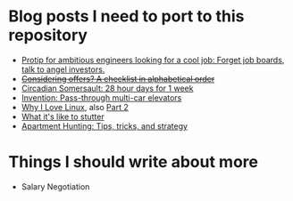 # Blog posts I need to port to this repository

* [Protip for ambitious engineers looking for a cool job: Forget job boards, talk to angel investors.](http://shazow.posterous.com/protip-for-ambitious-engineers-looking-for-a)
* ~~[Considering offers? A checklist in alphabetical order](https://github.com/shazow/everything/blob/master/negotiation/checklist-for-considering-job-offers.md)~~
* [Circadian Somersault: 28 hour days for 1 week](http://shazow.net/blog/2009/02/02/circadian-somersault/)
* [Invention: Pass-through multi-car elevators](http://shazow.net/blog/2008/10/05/passthrough-multicar-elevators/)
* [Why I Love Linux](http://shazow.net/blog/2006/07/15/why-i-love-linux/), also [Part 2](http://shazow.net/blog/2007/10/11/linux-love-part-2/)
* [What it's like to stutter](http://shazow.net/blog/2007/06/10/what-its-like-to-stutter/)
* [Apartment Hunting: Tips, tricks, and strategy](http://shazow.net/blog/2007/04/19/apartment-hunting/)


# Things I should write about more

* Salary Negotiation
